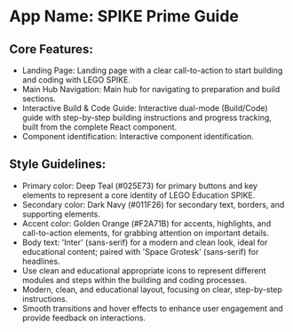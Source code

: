 # **App Name**: SPIKE Prime Guide

## Core Features:

- Landing Page: Landing page with a clear call-to-action to start building and coding with LEGO SPIKE.
- Main Hub Navigation: Main hub for navigating to preparation and build sections.
- Interactive Build & Code Guide: Interactive dual-mode (Build/Code) guide with step-by-step building instructions and progress tracking, built from the complete React component.
- Component identification: Interactive component identification.

## Style Guidelines:

- Primary color: Deep Teal (#025E73) for primary buttons and key elements to represent a core identity of LEGO Education SPIKE.
- Secondary color: Dark Navy (#011F26) for secondary text, borders, and supporting elements.
- Accent color: Golden Orange (#F2A71B) for accents, highlights, and call-to-action elements, for grabbing attention on important details.
- Body text: 'Inter' (sans-serif) for a modern and clean look, ideal for educational content; paired with 'Space Grotesk' (sans-serif) for headlines.
- Use clean and educational appropriate icons to represent different modules and steps within the building and coding processes.
- Modern, clean, and educational layout, focusing on clear, step-by-step instructions.
- Smooth transitions and hover effects to enhance user engagement and provide feedback on interactions.